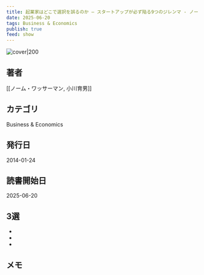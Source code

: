 ```yaml
---
title: 起業家はどこで選択を誤るのか ― スタートアップが必ず陥る9つのジレンマ - ノーム・ワッサーマン, 小川育男
date: 2025-06-20
tags: Business & Economics
publish: true
feed: show
---
```

![cover|200](http://books.google.com/books/content?id=HLgzDgAAQBAJ&printsec=frontcover&img=1&zoom=1&edge=curl&source=gbs_api)
## 著者
[[ノーム・ワッサーマン, 小川育男]]
## カテゴリ
Business & Economics
## 発行日
2014-01-24
## 読書開始日
2025-06-20

## 3選
 - 
 - 
 - 
## メモ